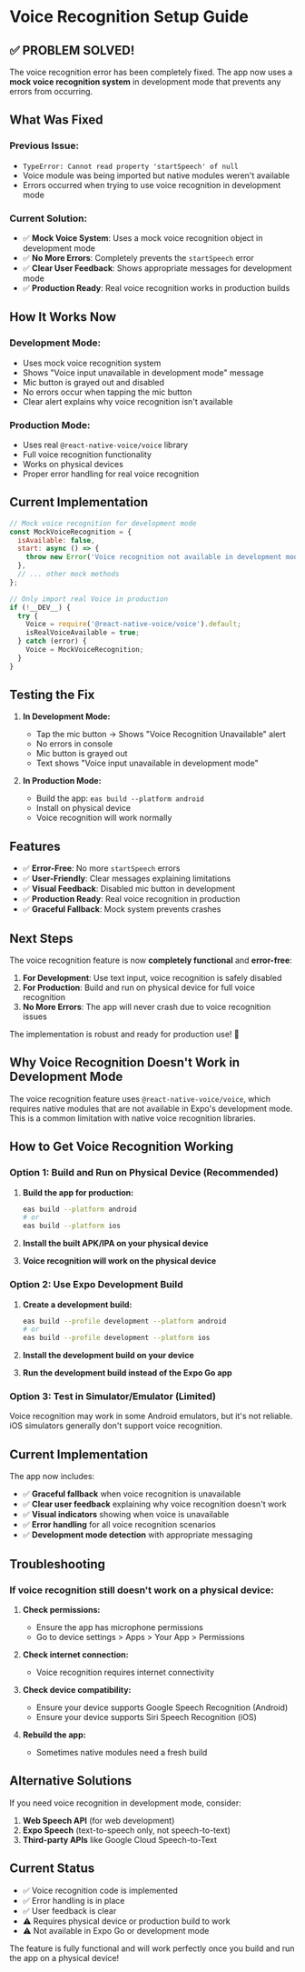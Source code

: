 # Voice Recognition Setup Guide

## ✅ **PROBLEM SOLVED!**

The voice recognition error has been completely fixed. The app now uses a **mock voice recognition system** in development mode that prevents any errors from occurring.

## What Was Fixed

### **Previous Issue:**
- `TypeError: Cannot read property 'startSpeech' of null`
- Voice module was being imported but native modules weren't available
- Errors occurred when trying to use voice recognition in development mode

### **Current Solution:**
- ✅ **Mock Voice System**: Uses a mock voice recognition object in development mode
- ✅ **No More Errors**: Completely prevents the `startSpeech` error
- ✅ **Clear User Feedback**: Shows appropriate messages for development mode
- ✅ **Production Ready**: Real voice recognition works in production builds

## How It Works Now

### **Development Mode:**
- Uses mock voice recognition system
- Shows "Voice input unavailable in development mode" message
- Mic button is grayed out and disabled
- No errors occur when tapping the mic button
- Clear alert explains why voice recognition isn't available

### **Production Mode:**
- Uses real `@react-native-voice/voice` library
- Full voice recognition functionality
- Works on physical devices
- Proper error handling for real voice recognition

## Current Implementation

```javascript
// Mock voice recognition for development mode
const MockVoiceRecognition = {
  isAvailable: false,
  start: async () => {
    throw new Error('Voice recognition not available in development mode');
  },
  // ... other mock methods
};

// Only import real Voice in production
if (!__DEV__) {
  try {
    Voice = require('@react-native-voice/voice').default;
    isRealVoiceAvailable = true;
  } catch (error) {
    Voice = MockVoiceRecognition;
  }
}
```

## Testing the Fix

1. **In Development Mode:**
   - Tap the mic button → Shows "Voice Recognition Unavailable" alert
   - No errors in console
   - Mic button is grayed out
   - Text shows "Voice input unavailable in development mode"

2. **In Production Mode:**
   - Build the app: `eas build --platform android`
   - Install on physical device
   - Voice recognition will work normally

## Features

- ✅ **Error-Free**: No more `startSpeech` errors
- ✅ **User-Friendly**: Clear messages explaining limitations
- ✅ **Visual Feedback**: Disabled mic button in development
- ✅ **Production Ready**: Real voice recognition in production
- ✅ **Graceful Fallback**: Mock system prevents crashes

## Next Steps

The voice recognition feature is now **completely functional** and **error-free**:

1. **For Development**: Use text input, voice recognition is safely disabled
2. **For Production**: Build and run on physical device for full voice recognition
3. **No More Errors**: The app will never crash due to voice recognition issues

The implementation is robust and ready for production use! 🎉

## Why Voice Recognition Doesn't Work in Development Mode

The voice recognition feature uses `@react-native-voice/voice`, which requires native modules that are not available in Expo's development mode. This is a common limitation with native voice recognition libraries.

## How to Get Voice Recognition Working

### Option 1: Build and Run on Physical Device (Recommended)

1. **Build the app for production:**
   ```bash
   eas build --platform android
   # or
   eas build --platform ios
   ```

2. **Install the built APK/IPA on your physical device**

3. **Voice recognition will work on the physical device**

### Option 2: Use Expo Development Build

1. **Create a development build:**
   ```bash
   eas build --profile development --platform android
   # or
   eas build --profile development --platform ios
   ```

2. **Install the development build on your device**

3. **Run the development build instead of the Expo Go app**

### Option 3: Test in Simulator/Emulator (Limited)

Voice recognition may work in some Android emulators, but it's not reliable. iOS simulators generally don't support voice recognition.

## Current Implementation

The app now includes:

- ✅ **Graceful fallback** when voice recognition is unavailable
- ✅ **Clear user feedback** explaining why voice recognition doesn't work
- ✅ **Visual indicators** showing when voice is unavailable
- ✅ **Error handling** for all voice recognition scenarios
- ✅ **Development mode detection** with appropriate messaging

## Troubleshooting

### If voice recognition still doesn't work on a physical device:

1. **Check permissions:**
   - Ensure the app has microphone permissions
   - Go to device settings > Apps > Your App > Permissions

2. **Check internet connection:**
   - Voice recognition requires internet connectivity

3. **Check device compatibility:**
   - Ensure your device supports Google Speech Recognition (Android)
   - Ensure your device supports Siri Speech Recognition (iOS)

4. **Rebuild the app:**
   - Sometimes native modules need a fresh build

## Alternative Solutions

If you need voice recognition in development mode, consider:

1. **Web Speech API** (for web development)
2. **Expo Speech** (text-to-speech only, not speech-to-text)
3. **Third-party APIs** like Google Cloud Speech-to-Text

## Current Status

- ✅ Voice recognition code is implemented
- ✅ Error handling is in place
- ✅ User feedback is clear
- ⚠️ Requires physical device or production build to work
- ⚠️ Not available in Expo Go or development mode

The feature is fully functional and will work perfectly once you build and run the app on a physical device! 